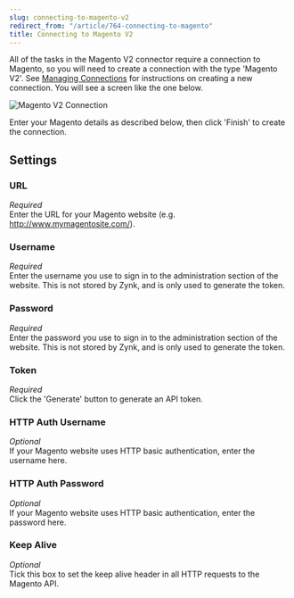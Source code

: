 ```yaml
---
slug: connecting-to-magento-v2
redirect_from: "/article/764-connecting-to-magento"
title: Connecting to Magento V2
---
```

All of the tasks in the Magento V2 connector require a connection to Magento, so you will need to create a connection with the type 'Magento V2'. See [Managing Connections](managing-connections) for instructions on creating a new connection. You will see a screen like the one below.

![Magento V2 Connection](http://www.zynk.com/images/v2/magento_v2_connection.png)

Enter your Magento details as described below, then click 'Finish' to create the connection.

## Settings
### URL
_Required_  
Enter the URL for your Magento website (e.g. http://www.mymagentosite.com/).

### Username
_Required_  
Enter the username you use to sign in to the administration section of the website. This is not stored by Zynk, and is only used to generate the token.

### Password
_Required_  
Enter the password you use to sign in to the administration section of the website. This is not stored by Zynk, and is only used to generate the token.

### Token
_Required_  
Click the 'Generate' button to generate an API token.

### HTTP Auth Username
_Optional_  
If your Magento website uses HTTP basic authentication, enter the username here.

### HTTP Auth Password
_Optional_  
If your Magento website uses HTTP basic authentication, enter the password here.

### Keep Alive
_Optional_  
Tick this box to set the keep alive header in all HTTP requests to the Magento API. 
